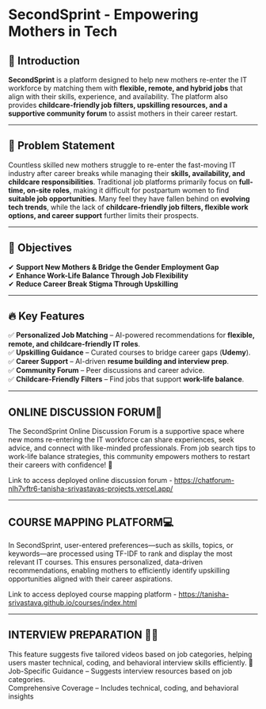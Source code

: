 # **SecondSprint - Empowering Mothers in Tech**  

## 🚀 Introduction  
**SecondSprint** is a platform designed to help new mothers re-enter the IT workforce by matching them with **flexible, remote, and hybrid jobs** that align with their skills, experience, and availability. The platform also provides **childcare-friendly job filters, upskilling resources, and a supportive community forum** to assist mothers in their career restart.  

---

## 📌 Problem Statement  
Countless skilled new mothers struggle to re-enter the fast-moving IT industry after career breaks while managing their **skills, availability, and childcare responsibilities**. Traditional job platforms primarily focus on **full-time, on-site roles**, making it difficult for postpartum women to find **suitable job opportunities**. Many feel they have fallen behind on **evolving tech trends**, while the lack of **childcare-friendly job filters, flexible work options, and career support** further limits their prospects.  

---

## 🎯 Objectives  
✔ **Support New Mothers & Bridge the Gender Employment Gap**  
✔ **Enhance Work-Life Balance Through Job Flexibility**  
✔ **Reduce Career Break Stigma Through Upskilling**  

---

## 🔥 Key Features  
✅ **Personalized Job Matching** – AI-powered recommendations for **flexible, remote, and childcare-friendly IT roles**.  
✅ **Upskilling Guidance** – Curated courses to bridge career gaps (**Udemy**).  
✅ **Career Support** – AI-driven **resume building and interview prep**.  
✅ **Community Forum** – Peer discussions and career advice.  
✅ **Childcare-Friendly Filters** – Find jobs that support **work-life balance**.  

---

## ONLINE DISCUSSION FORUM🌻

The SecondSprint Online Discussion Forum is a supportive space where new moms re-entering the IT workforce can share experiences, seek advice, and connect with like-minded professionals. From job search tips to work-life balance strategies, this community empowers mothers to restart their careers with confidence! 🚀

Link to access deployed online discussion forum - https://chatforum-nlh7vftr6-tanisha-srivastavas-projects.vercel.app/

---

## COURSE MAPPING PLATFORM💻

In SecondSprint, user-entered preferences—such as skills, topics, or keywords—are processed using TF-IDF to rank and display the most relevant IT courses. This ensures personalized, data-driven recommendations, enabling mothers to efficiently identify upskilling opportunities aligned with their career aspirations.

Link to access deployed course mapping platform - https://tanisha-srivastava.github.io/courses/index.html

---

## INTERVIEW PREPARATION 👩‍💻

This feature suggests five tailored videos based on job categories, helping users master technical, coding, and behavioral interview skills efficiently. 🚀
<br>Job-Specific Guidance – Suggests interview resources based on job categories.
<br>Comprehensive Coverage – Includes technical, coding, and behavioral insights


